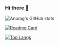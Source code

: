 ### Hi there 👋

![Anurag's GitHub stats](https://github-readme-stats.vercel.app/api?username=hoDongho&show_icons=true&theme=vue)

[![Readme Card](https://github-readme-stats.vercel.app/api/pin/hoDongho=anuraghazra&repo=github-readme-stats)](https://github.com/anuraghazra/github-readme-stats)

[![Top Langs](https://github-readme-stats.vercel.app/api/top-langs/hoDongho=anuraghazra)](https://github.com/anuraghazra/github-readme-stats)

<!--
**hoDongho/hoDongho** is a ✨ _special_ ✨ repository because its `README.md` (this file) appears on your GitHub profile.

Here are some ideas to get you started:

- 🔭 I’m currently working on ...
- 🌱 I’m currently learning ...
- 👯 I’m looking to collaborate on ...
- 🤔 I’m looking for help with ...
- 💬 Ask me about ...
- 📫 How to reach me: ...
- 😄 Pronouns: ...
- ⚡ Fun fact: ...
-->
